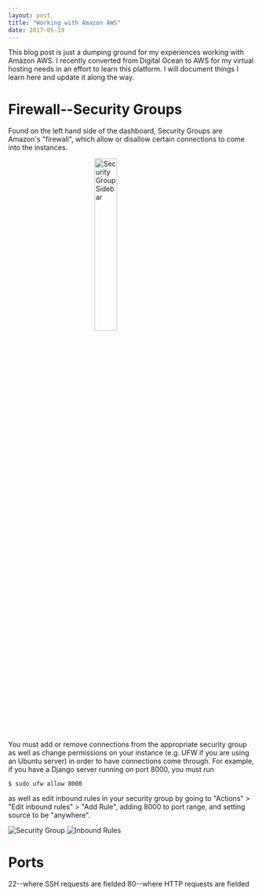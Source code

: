 ```yaml
---
layout: post
title: "Working with Amazon AWS"
date: 2017-05-19
---
```


This blog post is just a dumping ground for my experiences working with Amazon AWS. I recently converted from Digital Ocean to AWS for my virtual hosting needs in an effort to learn this platform. I will document things I learn here and update it along the way.

# Firewall--Security Groups

Found on the left hand side of the dashboard, Security Groups are Amazon's "firewall", which allow or disallow certain connections to come into the instances. 

<img src="{{ site.baseurl }}/images/securitygroup_sidebar.png" alt="Security Group Sidebar" style="height: 30%; margin: auto; display: block; vertical-align: middle;">

You must add or remove connections from the appropriate security group as well as change permissions on your instance (e.g. UFW if you are using an Ubuntu server) in order to have connections come through. For example, if you have a Django server running on port 8000, you must run 

```shell
$ sudo ufw allow 8000
```
as well as edit inbound rules in your security group by going to "Actions" > "Edit inbound rules" > "Add Rule", adding 8000 to port range, and setting source to be "anywhere". 

<img src="{{ site.baseurl }}/images/securitygroup.png" alt="Security Group">
<img src="{{ site.baseurl }}/images/inboundrules.png" alt="Inbound Rules">



# Ports
22--where SSH requests are fielded
80--where HTTP requests are fielded
